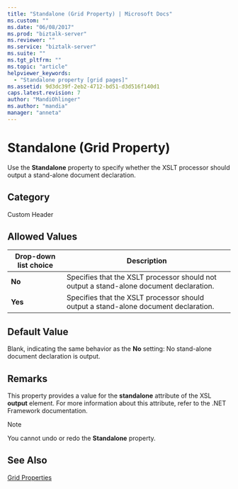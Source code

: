 ```yaml
---
title: "Standalone (Grid Property) | Microsoft Docs"
ms.custom: ""
ms.date: "06/08/2017"
ms.prod: "biztalk-server"
ms.reviewer: ""
ms.service: "biztalk-server"
ms.suite: ""
ms.tgt_pltfrm: ""
ms.topic: "article"
helpviewer_keywords: 
  - "Standalone property [grid pages]"
ms.assetid: 9d3dc39f-2eb2-4712-bd51-d3d516f140d1
caps.latest.revision: 7
author: "MandiOhlinger"
ms.author: "mandia"
manager: "anneta"
---
```

# Standalone (Grid Property)
Use the **Standalone** property to specify whether the XSLT processor should output a stand-alone document declaration.  
  
## Category  
 Custom Header  
  
## Allowed Values  
  
|Drop-down list choice|Description|  
|----------------------------|-----------------|  
|**No**|Specifies that the XSLT processor should not output a stand-alone document declaration.|  
|**Yes**|Specifies that the XSLT processor should output a stand-alone document declaration.|  
  
## Default Value  
 Blank, indicating the same behavior as the **No** setting: No stand-alone document declaration is output.  
  
## Remarks  
 This property provides a value for the **standalone** attribute of the XSL **output** element. For more information about this attribute, refer to the .NET Framework documentation.  
  
> [!NOTE]
>  You cannot undo or redo the **Standalone** property.  
  
## See Also  
 [Grid Properties](../core/grid-properties.md)